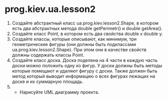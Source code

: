 # prog.kiev.ua.lesson2

1. Создайте абстрактный класс ua.prog.kiev.lesson2.Shape, в котором есть два
абстрактных метода double getPerimetr() и double getArea().
2. Создайте класс Point, в котором есть два свойства double x
double y.
3. Создайте классы, которые описывают, как минимум, три
геометрические фигуры (они должны быть подклассами
ua.prog.kiev.lesson2.Shape). При этом они в качестве свойств должны содержать
классы Point.
4. Создайте класс доска. Доска поделена на 4 части в каждую
часть доски можно положить одну из фигур. У доски должны
быть методы которые помещают и удаляют фигуру с доски.
Также должен быть метод который выводит информацию о
всех фигурах лежащих на доске и их суммарную площадь.
5. * Нарисуйте UML диаграмму проекта.
